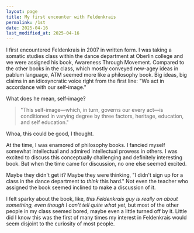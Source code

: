 ```yaml
---
layout: page
title: My first encounter with Feldenkrais
permalink: /1st
date: 2025-04-16
last_modified_at: 2025-04-16
---
```

I first encountered Feldenkrais in 2007 in written form.
I was taking a somatic studies class within the dance department at Oberlin college and we were assigned his book, Awareness Through Movement. 
Compared to the other books in the class, which mostly conveyed new-agey ideas in pablum language, ATM seemed more like a philosophy book.
Big ideas, big claims in an idiosyncratic voice right from the first line: "We act in accordance with our self-image."

What does he mean, self-image?

>"This self-image&mdash;which, in turn, governs our every act&mdash;is conditioned in varying degree by three factors, heritage, education, and self education."

Whoa, this could be good, I thought.

At the time, I was enamored of philosophy books.
I fancied myself somewhat intellectual and admired intellectual prowess in others. 
I was excited to discuss this conceptually challenging and definitely interesting book.
But when the time came for discussion, no one else seemed excited.

Maybe they didn't get it?
Maybe they were thinking, "I didn't sign up for a class in the dance department to *think* this hard."
Not even the teacher who assigned the book seemed inclined to make a discussion of it. 

I felt sparky about the book, like, *this Feldenkrais guy is really on about something, even though I can't tell quite what yet*, but most of the other people in my class seemed bored, maybe even a little turned off by it.
Little did I know this was the first of many times my interest in Feldenkrais would seem disjoint to the curiosity of most people.